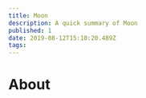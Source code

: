 ```yaml
---
title: Moon
description: A quick summary of Moon
published: 1
date: 2019-08-12T15:10:20.489Z
tags: 
---
```


# About
